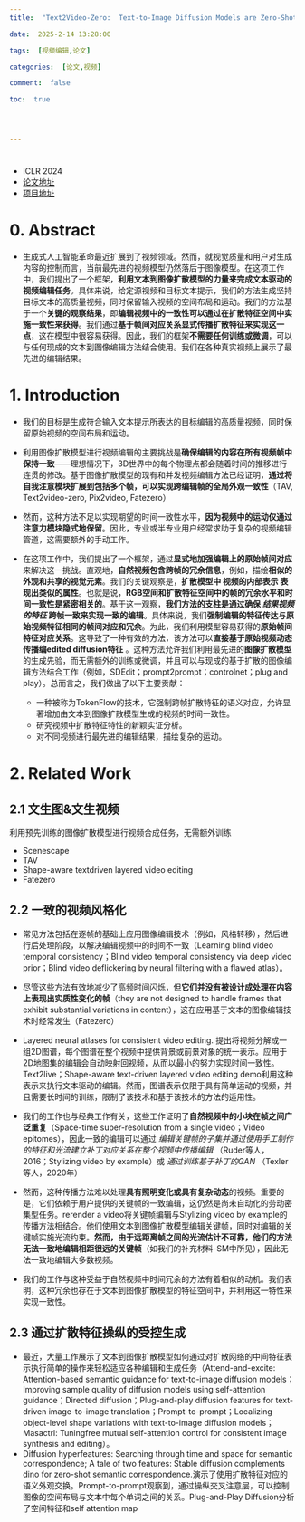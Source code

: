 ```yaml
---
title:  "Text2Video-Zero:  Text-to-Image Diffusion Models are Zero-Shot Video Generators论文理解"

date:  2025-2-14 13:28:00

tags:  [视频编辑,论文]

categories:  [论文,视频]

comment:  false

toc:  true




---
```


#

<!--more-->

- ICLR 2024
- [论文地址](https://arxiv.org/abs/2307.10373)
- [项目地址](https://github.com/omerbt/TokenFlow)

# 0. Abstract

- 生成式人工智能革命最近扩展到了视频领域。然而，就视觉质量和用户对生成内容的控制而言，当前最先进的视频模型仍然落后于图像模型。在这项工作中，我们提出了一个框架，**利用文本到图像扩散模型的力量来完成文本驱动的视频编辑任务**。具体来说，给定源视频和目标文本提示，我们的方法生成坚持目标文本的高质量视频，同时保留输入视频的空间布局和运动。我们的方法基于一个**关键的观察结果**，即**编辑视频中的一致性可以通过在扩散特征空间中实施一致性来获得**。我们通过**基于帧间对应关系显式传播扩散特征来实现这一点**，这在模型中很容易获得。因此，我们的框架**不需要任何训练或微调**，可以与任何现成的文本到图像编辑方法结合使用。我们在各种真实视频上展示了最先进的编辑结果。

# 1. Introduction

- 我们的目标是生成符合输入文本提示所表达的目标编辑的高质量视频，同时保留原始视频的空间布局和运动。

- 利用图像扩散模型进行视频编辑的主要挑战是**确保编辑的内容在所有视频帧中保持一致**——理想情况下，3D世界中的每个物理点都会随着时间的推移进行连贯的修改。基于图像扩散模型的现有和并发视频编辑方法已经证明，**通过将自我注意模块扩展到包括多个帧，可以实现跨编辑帧的全局外观一致性**（TAV, Text2video-zero, Pix2video, Fatezero）

- 然而，这种方法不足以实现期望的时间一致性水平，**因为视频中的运动仅通过注意力模块隐式地保留**。因此，专业或半专业用户经常求助于复杂的视频编辑管道，这需要额外的手动工作。
- 在这项工作中，我们提出了一个框架，通过**显式地加强编辑上的原始帧间对应**来解决这一挑战。直观地，**自然视频包含跨帧的冗余信息**，例如，描绘**相似的外观和共享的视觉元素**。我们的关键观察是，**扩散模型中 视频的内部表示 表现出类似的属性**。也就是说，**RGB空间和扩散特征空间中的帧的冗余水平和时间一致性是紧密相关的**。基于这一观察，**我们方法的支柱是通过确保 *结果视频的特征* 跨帧一致来实现一致的编辑**。具体来说，我们**强制编辑的特征传达与原始视频特征相同的帧间对应和冗余**。为此，我们利用模型容易获得的**原始帧间特征对应关系**。这导致了一种有效的方法，该方法可以**直接基于原始视频动态传播编edited diffusion特征** 。这种方法允许我们利用最先进的**图像扩散模型**的生成先验，而无需额外的训练或微调，并且可以与现成的基于扩散的图像编辑方法结合工作（例如，SDEdit；prompt2prompt；controlnet；plug and play）。总而言之，我们做出了以下主要贡献：
  - 一种被称为TokenFlow的技术，它强制跨帧扩散特征的语义对应，允许显著增加由文本到图像扩散模型生成的视频的时间一致性。
  - 研究视频中扩散特征特性的新颖实证分析。
  - 对不同视频进行最先进的编辑结果，描绘复杂的运动。

# 2. Related Work

## 2.1 文生图&文生视频

利用预先训练的图像扩散模型进行视频合成任务，无需额外训练

- Scenescape
- TAV
- Shape-aware textdriven layered video editing
- Fatezero

## 2.2 一致的视频风格化

- 常见方法包括在逐帧的基础上应用图像编辑技术（例如，风格转移），然后进行后处理阶段，以解决编辑视频中的时间不一致（Learning blind video temporal consistency；Blind video temporal consistency via deep video prior；Blind video deflickering by neural filtering with a flawed atlas）。
- 尽管这些方法有效地减少了高频时间闪烁，但**它们并没有被设计成处理在内容上表现出实质性变化的帧**（they are not designed to handle frames that exhibit substantial variations in content），这在应用基于文本的图像编辑技术时经常发生（Fatezero）
- Layered neural atlases for consistent video editing. 提出将视频分解成一组2D图谱，每个图谱在整个视频中提供背景或前景对象的统一表示。应用于2D地图集的编辑会自动映射回视频，从而以最小的努力实现时间一致性。Text2live；Shape-aware text-driven layered video editing demo利用这种表示来执行文本驱动的编辑。然而，图谱表示仅限于具有简单运动的视频，并且需要长时间的训练，限制了该技术和基于该技术的方法的适用性。
- 我们的工作也与经典工作有关，这些工作证明了**自然视频中的小块在帧之间广泛重复**（Space-time super-resolution from a single video；Video epitomes），因此一致的编辑可以通过 *编辑关键帧的子集并通过使用手工制作的特征和光流建立补丁对应关系在整个视频中传播编辑*  （Ruder等人，2016；Stylizing video by example）或  *通过训练基于补丁的GAN* （Texler等人，2020年）
- 然而，这种传播方法难以处理**具有照明变化或具有复杂动态**的视频。重要的是，它们依赖于用户提供的关键帧的一致编辑，这仍然是尚未自动化的劳动密集型任务。rerender a video将关键帧编辑与Stylizing video by example的传播方法相结合。他们使用文本到图像扩散模型编辑关键帧，同时对编辑的关键帧实施光流约束。**然而，由于远距离帧之间的光流估计不可靠，他们的方法无法一致地编辑相距很远的关键帧**（如我们的补充材料-SM中所见），因此无法一致地编辑大多数视频。

- 我们的工作与这种受益于自然视频中时间冗余的方法有着相似的动机。我们表明，这种冗余也存在于文本到图像扩散模型的特征空间中，并利用这一特性来实现一致性。

## 2.3 通过扩散特征操纵的受控生成

- 最近，大量工作展示了文本到图像扩散模型如何通过对扩散网络的中间特征表示执行简单的操作来轻松适应各种编辑和生成任务（Attend-and-excite: Attention-based semantic guidance for text-to-image diffusion models；Improving sample quality of diffusion models using self-attention guidance；Directed diffusion；Plug-and-play diffusion features for text-driven image-to-image translation；Prompt-to-prompt；Localizing object-level shape variations with text-to-image diffusion models；Masactrl: Tuningfree mutual self-attention control for consistent image synthesis and editing）。
- Diffusion hyperfeatures: Searching through time and space for semantic correspondence;   A tale of two features: Stable diffusion complements dino for zero-shot semantic correspondence.演示了使用扩散特征对应的语义外观交换。Prompt-to-prompt观察到，通过操纵交叉注意层，可以控制图像的空间布局与文本中每个单词之间的关系。Plug-and-Play Diffusion分析了空间特征和self attention map